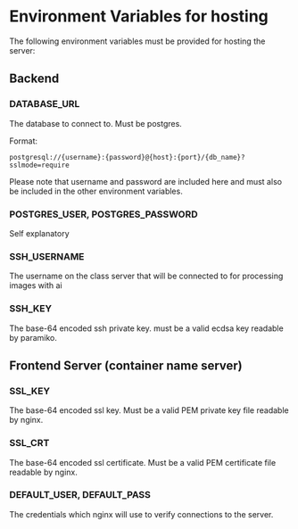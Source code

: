 # Environment Variables for hosting
The following environment variables must be provided for hosting the server:

## Backend
### DATABASE_URL
The database to connect to. Must be postgres. 

Format:

`postgresql://{username}:{password}@{host}:{port}/{db_name}?sslmode=require`

Please note that username and password are included here and must also be included in the other environment variables.

### POSTGRES_USER, POSTGRES_PASSWORD
Self explanatory

### SSH_USERNAME
The username on the class server that will be connected to for processing images with ai

### SSH_KEY
The base-64 encoded ssh private key. must be a valid ecdsa key readable by paramiko.

## Frontend Server (container name server)

### SSL_KEY
The base-64 encoded ssl key. Must be a valid PEM private key file readable by nginx.

### SSL_CRT
The base-64 encoded ssl certificate. Must be a valid PEM certificate file readable by nginx.

### DEFAULT_USER, DEFAULT_PASS
The credentials which nginx will use to verify connections to the server.